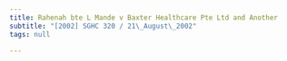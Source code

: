 ```yaml
---
title: Rahenah bte L Mande v Baxter Healthcare Pte Ltd and Another
subtitle: "[2002] SGHC 320 / 21\_August\_2002"
tags: null

---
```


